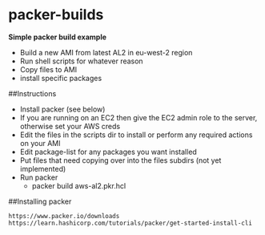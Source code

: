 # packer-builds

**Simple packer build example**

* Build a new AMI from latest AL2 in eu-west-2 region
* Run shell scripts for whatever reason
* Copy files to AMI 
* install specific packages

##Instructions

* Install packer (see below)
* If you are running on an EC2 then give the EC2 admin role to the server, otherwise set your AWS creds
* Edit the files in the scripts dir to install or perform any required actions on your AMI
* Edit package-list for any packages you want installed
* Put files that need copying over into the files subdirs (not yet implemented)
* Run packer
  * packer build aws-al2.pkr.hcl



##Installing packer

    https://www.packer.io/downloads
    https://learn.hashicorp.com/tutorials/packer/get-started-install-cli